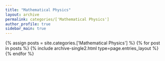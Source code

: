 ```yaml
---
title: "Mathematical Physics"
layout: archive
permalink: categories/['Mathematical Physics']
author_profile: true
sidebar_main: true
---
```



{% assign posts = site.categories.['Mathematical Physics'] %}
{% for post in posts %} {% include archive-single2.html type=page.entries_layout %} {% endfor %}